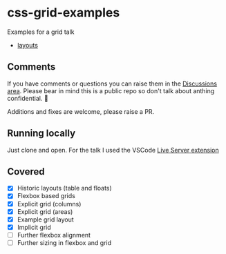 # css-grid-examples

Examples for a grid talk

- [layouts](./layout/index.html)

## Comments

If you have comments or questions you can raise them in the [Discussions area](https://github.com/johnhunter/css-grid-examples/discussions). Please bear in mind this is a public repo so don't talk about anthing confidential. 🙂

Additions and fixes are welcome, please raise a PR.

## Running locally

Just clone and open. For the talk I used the VSCode [Live Server extension](https://marketplace.visualstudio.com/items?itemName=ritwickdey.LiveServer)

## Covered

- [x] Historic layouts (table and floats)
- [x] Flexbox based grids
- [x] Explicit grid (columns)
- [x] Explicit grid (areas)
- [x] Example grid layout
- [x] Implicit grid
- [ ] Further flexbox alignment
- [ ] Further sizing in flexbox and grid
